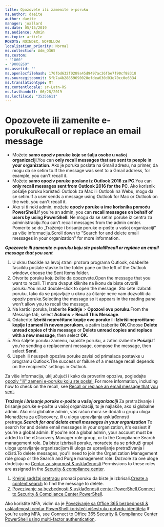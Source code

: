 ```yaml
---
title: Opozovete ili zamenite e-poruku
ms.author: daeite
author: daeite
manager: joallard
ms.date: 05/15/2019
ms.audience: Admin
ms.topic: article
ROBOTS: NOINDEX, NOFOLLOW
localization_priority: Normal
ms.collection: Adm_O365
ms.custom:
- "1860"
- "9000260"
ms.assetid: ''
ms.openlocfilehash: 170fbd632f0289a45d9497ac26fbe7f90cf88318
ms.sourcegitcommit: 5fb7a4b28859690020efdea630d03e70cc0e6334
ms.translationtype: MT
ms.contentlocale: sr-Latn-RS
ms.lasthandoff: 06/28/2019
ms.locfileid: "35356611"
---
```

# <a name="recall-or-replace-an-email-message"></a><span data-ttu-id="992c9-102">Opozovete ili zamenite e-poruku</span><span class="sxs-lookup"><span data-stu-id="992c9-102">Recall or replace an email message</span></span>

- <span data-ttu-id="992c9-103">Možete **samo opoziv poruke koje se šalju osobe u vašoj organizaciji**.</span><span class="sxs-lookup"><span data-stu-id="992c9-103">You can **only recall messages that are sent to people in your organization**.</span></span> <span data-ttu-id="992c9-104">Ako je poruka poslata na Gmail adresu, na primer, da mogu da se setim to.</span><span class="sxs-lookup"><span data-stu-id="992c9-104">If the message was sent to a Gmail address, for example, you can't recall it.</span></span>
- <span data-ttu-id="992c9-105">Možete **samo opoziv poruke poslane iz Outlook 2016 za PC**.</span><span class="sxs-lookup"><span data-stu-id="992c9-105">You can **only recall messages sent from Outlook 2016 for the PC**.</span></span> <span data-ttu-id="992c9-106">Ako korisnik pošalje poruku koristeći Outlook za Mac ili Outlook na Webu, mogu da se setim.</span><span class="sxs-lookup"><span data-stu-id="992c9-106">If a user sends a message using Outlook for Mac or Outlook on the web, you can't recall it.</span></span>
- <span data-ttu-id="992c9-107">Ako si ti neki admin, možete **opoziv poruke u ime korisnika pomoću PowerShell**.</span><span class="sxs-lookup"><span data-stu-id="992c9-107">If you're an admin, you can **recall messages on behalf of users by using PowerShell**.</span></span> <span data-ttu-id="992c9-108">Ne mogu da se setim poruke iz centra za administraciju.</span><span class="sxs-lookup"><span data-stu-id="992c9-108">You can't recall messages from the admin center.</span></span> <span data-ttu-id="992c9-109">Pomerite se do „Traženje i brisanje poruke e-pošte u vašoj organizaciji” za više informacija.</span><span class="sxs-lookup"><span data-stu-id="992c9-109">Scroll down to "Search for and delete email messages in your organization" for more information.</span></span>

<span data-ttu-id="992c9-110">***Opozovete ili zamenite e-poruku koju ste poslali***</span><span class="sxs-lookup"><span data-stu-id="992c9-110">***Recall or replace an email message that you sent***</span></span>

1. <span data-ttu-id="992c9-111">U oknu fascikle na levoj strani prozora programa Outlook, odaberite fasciklu poslate stavke.</span><span class="sxs-lookup"><span data-stu-id="992c9-111">In the folder pane on the left of the Outlook window, choose the Sent Items folder.</span></span>
2. <span data-ttu-id="992c9-112">Otvorite poruku koju želite da opozovete.</span><span class="sxs-lookup"><span data-stu-id="992c9-112">Open the message that you want to recall.</span></span> <span data-ttu-id="992c9-113">Ti mora dvaput kliknite na ikonu da biste otvorili poruku.</span><span class="sxs-lookup"><span data-stu-id="992c9-113">You must double-click to open the message.</span></span> <span data-ttu-id="992c9-114">Što ćete izabrati poruku, tako da se pojavljuje u oknu za čitanje neće vam dozvoliti da opoziv poruke.</span><span class="sxs-lookup"><span data-stu-id="992c9-114">Selecting the message so it appears in the reading pane won't allow you to recall the message.</span></span>
3. <span data-ttu-id="992c9-115">Na kartici poruka, izaberite **Radnje** > **Opozovi ovu poruku**.</span><span class="sxs-lookup"><span data-stu-id="992c9-115">From the Message tab, select **Actions** > **Recall This Message**.</span></span>
4. <span data-ttu-id="992c9-116">Odaberite **Izbriši nepročitane kopije ove poruke** ili **Izbriši nepročitane kopije i zameni ih novom porukom**, a zatim izaberite **OK**.</span><span class="sxs-lookup"><span data-stu-id="992c9-116">Choose **Delete unread copies of this message** or **Delete unread copies and replace with a new message**, then select **OK**.</span></span>
5. <span data-ttu-id="992c9-117">Ako šaljete poruku zamenu, napišite poruku, a zatim izaberite **Pošalji**.</span><span class="sxs-lookup"><span data-stu-id="992c9-117">If you’re sending a replacement message, compose the message, then select **Send**.</span></span>
6. <span data-ttu-id="992c9-118">Uspeh ili neuspeh opoziva poruke zavisi od primalaca postavke u programu Outlook.</span><span class="sxs-lookup"><span data-stu-id="992c9-118">The success or failure of a message recall depends on the recipients' settings in Outlook.</span></span>

<span data-ttu-id="992c9-119">Za više informacija, uključujući i kako da proverim opoziva, pogledajte [opoziv "ili" zameni e-poruku koju ste poslali](https://support.office.com/article/35027f88-d655-4554-b4f8-6c0729a723a0).</span><span class="sxs-lookup"><span data-stu-id="992c9-119">For more information, including how to check on the recall, see [Recall or replace an email message that you sent](https://support.office.com/article/35027f88-d655-4554-b4f8-6c0729a723a0).</span></span>

<span data-ttu-id="992c9-120">***Traženje i brisanje poruke e-pošte u vašoj organizaciji*** Za pretraživanje i brisanje poruke e-pošte u vašoj organizaciji, to je najlakše, ako si globalne admin. Ako nisi globalne admin, vaš račun mora se dodati u grupu uloga Menadžera za eDiscovery, ili u ulogu upravljanja usklađenosti pretrage.</span><span class="sxs-lookup"><span data-stu-id="992c9-120">***Search for and delete email messages in your organization*** To search for and delete email messages in your organization, it's easiest if you're a global admin. If you're not a global admin, your account must be added to the eDiscovery Manager role group, or to the Compliance Search management role.</span></span> <span data-ttu-id="992c9-121">Da biste izbrisali poruke, moraćete da se pridruži grupi uloga upravljanje organizacijom ili uloga za upravljanje pretraživanja i očisti.</span><span class="sxs-lookup"><span data-stu-id="992c9-121">To delete messages, you'll need to join the Organization Management role group or the Search and Purge management role.</span></span> <span data-ttu-id="992c9-122">Dozvole za ove uloge dodeljuju na [Centar za sigurnost & usklađenosti](https://protection.office.com/).</span><span class="sxs-lookup"><span data-stu-id="992c9-122">Permissions to these roles are assigned in the [Security & compliance center](https://protection.office.com/).</span></span>

1. <span data-ttu-id="992c9-123">[Kreiraj sadržaj pretragu](https://docs.microsoft.com/office365/securitycompliance/content-search) pronaći poruku da biste je izbrisali.</span><span class="sxs-lookup"><span data-stu-id="992c9-123">[Create a content search](https://docs.microsoft.com/office365/securitycompliance/content-search) to find the message to delete.</span></span>
2. <span data-ttu-id="992c9-124">[Povezivanje sa bezbednosti & usklađenosti centar PowerShell](https://docs.microsoft.com/powershell/exchange/office-365-scc/connect-to-scc-powershell/connect-to-scc-powershell?view=exchange-ps).</span><span class="sxs-lookup"><span data-stu-id="992c9-124">[Connect to Security & Compliance Center PowerShell](https://docs.microsoft.com/powershell/exchange/office-365-scc/connect-to-scc-powershell/connect-to-scc-powershell?view=exchange-ps).</span></span> 

<span data-ttu-id="992c9-125">Ako koristite MFA, vidim da je [Povezivanje sa Office 365 bezbednosti & usklađenosti centar PowerShell koristeći višestruku potvrdu identiteta](https://docs.microsoft.com/powershell/exchange/office-365-scc/connect-to-scc-powershell/mfa-connect-to-scc-powershell?view=exchange-ps).</span><span class="sxs-lookup"><span data-stu-id="992c9-125">If you're using MFA, see [Connect to Office 365 Security & Compliance Center PowerShell using multi-factor authentication](https://docs.microsoft.com/powershell/exchange/office-365-scc/connect-to-scc-powershell/mfa-connect-to-scc-powershell?view=exchange-ps).</span></span> 

